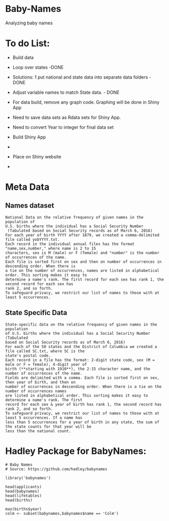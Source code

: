# Baby-Names
Analyzing baby names

# To do List:
 - Build data
  - Loop over states -DONE
  - Solutions: 1 put national and state data into separate data folders - DONE
  - Adjust variable names to match State data. - DONE
  - For data build, remove any graph code.  Graphing will be done in Shiny App
  - Need to save data sets as Rdata sets for Shiny App.
  - Need to convert Year to integer for final data set
  
 - Build Shiny App 
  -
 
 - Place on Shiny website
  - 


# Meta Data

## Names dataset

```
National Data on the relative frequency of given names in the population of
U.S. births where the individual has a Social Security Number
 (Tabulated based on Social Security records as of March 6, 2016)
For each year of birth YYYY after 1879, we created a comma-delimited file called yobYYYY.txt.
Each record in the individual annual files has the format "name,sex,number," where name is 2 to 15
characters, sex is M (male) or F (female) and "number" is the number of occurrences of the name.
Each file is sorted first on sex and then on number of occurrences in descending order. When there is
a tie on the number of occurrences, names are listed in alphabetical order. This sorting makes it easy to
determine a name's rank. The first record for each sex has rank 1, the second record for each sex has
rank 2, and so forth.
To safeguard privacy, we restrict our list of names to those with at least 5 occurrences. 
```

## State Specific Data
```
State-specific data on the relative frequency of given names in the population
of U.S. births where the individual has a Social Security Number (Tabulated
based on Social Security records as of March 6, 2016)
For each of the 50 states and the District of Columbia we created a file called SC.txt, where SC is the
state's postal code.
Each record in a file has the format: 2-digit state code, sex (M = male or F = female), 4-digit year of
birth (**starting with 1910**), the 2-15 character name, and the number of occurrences of the name.
Fields are delimited with a comma. Each file is sorted first on sex, then year of birth, and then on
number of occurrences in descending order. When there is a tie on the number of occurrences names
are listed in alphabetical order. This sorting makes it easy to determine a name's rank. The first
record for each sex & year of birth has rank 1, the second record has rank 2, and so forth.
To safeguard privacy, we restrict our list of names to those with at least 5 occurrences. If a name has
less than 5 occurrences for a year of birth in any state, the sum of the state counts for that year will be
less than the national count.
```

# Hadley Package for BabyNames:

```
# Baby Names
# Source: https://github.com/hadley/babynames

library('babynames')

head(applicants)
head(babynames)
head(lifetables)
head(births)

max(births$year)
colm <- subset(babynames,babynames$name == 'Colm')
```
